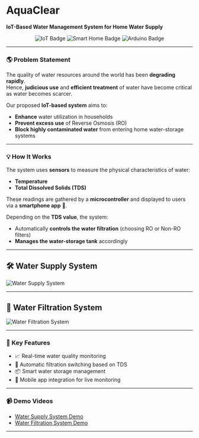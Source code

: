 #  AquaClear  
**IoT-Based Water Management System for Home Water Supply**

<p align="center">
  <img src="https://img.shields.io/badge/IoT-Enabled-blue" alt="IoT Badge">
  <img src="https://img.shields.io/badge/Smart-Home-brightgreen" alt="Smart Home Badge">
  <img src="https://img.shields.io/badge/Powered%20By-Arduino-orange" alt="Arduino Badge">
</p>

---

### 🌎 Problem Statement
The quality of water resources around the world has been **degrading rapidly**.  
Hence, **judicious use** and **efficient treatment** of water have become critical as water becomes scarcer.  

Our proposed **IoT-based system** aims to:
- **Enhance** water utilization in households
- **Prevent excess use** of Reverse Osmosis (RO)
- **Block highly contaminated water** from entering home water-storage systems

---

### 💡 How It Works
The system uses **sensors** to measure the physical characteristics of water:
- **Temperature**
- **Total Dissolved Solids (TDS)**

These readings are gathered by a **microcontroller** and displayed to users via a **smartphone app** 📱.

Depending on the **TDS value**, the system:
- Automatically **controls the water filtration** (choosing RO or Non-RO filters)
- **Manages the water-storage tank** accordingly

---

## 🛠 Water Supply System
![Water Supply System](https://github.com/user-attachments/assets/119b053f-ac4e-454a-89d2-afbfeea9718f)

---

## 🧹 Water Filtration System
![Water Filtration System](https://github.com/user-attachments/assets/7e3607c3-2f22-45b3-9ca2-4cdca1bc9f16)

---

### 🚀 Key Features
- 📈 Real-time water quality monitoring
- 🔄 Automatic filtration switching based on TDS
- 📦 Smart water storage management
- 📲 Mobile app integration for live monitoring

---

### 📹 Demo Videos
- [Water Supply System Demo](https://youtu.be/kXsjpFb03KM)
- [Water Filtration System Demo](https://youtu.be/_Lu12xWsaqA)

---

